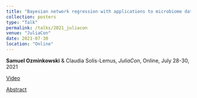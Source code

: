 ```yaml
---
title: "Bayesian network regression with applications to microbiome data"
collection: posters
type: "Talk"
permalink: /talks/2021_juliacon
venue: "JuliaCon"
date: 2021-07-30
location: "Online"
---
```


**Samuel Ozminkowski** & Claudia Solís-Lemus,
*JuliaCon*, Online, July 28-30, 2021

[Video](https://juliacon2020-uploads.s3.us-east-2.amazonaws.com/public/Bayesian+network+regression+with+applications+to+microbiome+data%3A+movie2.mp4)

[Abstract](https://pretalx.com/juliacon2021/talk/review/KMKZLBEXJX3U8ZJQB3QHHWLLVUDXC3CG)